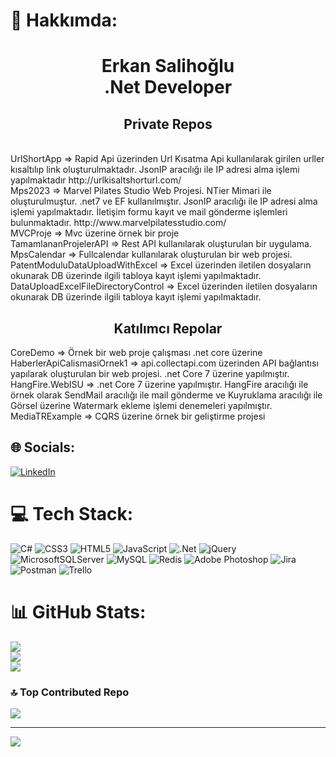 # 💫 Hakkımda:
<h1 align="center">Erkan Salihoğlu<br>.Net Developer</h1><h2 align="center">Private Repos</h2>
<br>
UrlShortApp => Rapid Api üzerinden Url Kısatma Api kullanılarak girilen urller kısaltılıp link oluşturulmaktadır. JsonIP aracılığı ile IP adresi alma işlemi yapılmaktadır http://urlkisaltshorturl.com/ 
<br>
Mps2023 => Marvel Pilates Studio Web Projesi. NTier Mimari ile oluşturulmuştur. .net7 ve EF kullanılmıştır. JsonIP aracılığı ile IP adresi alma işlemi yapılmaktadır. İletişim formu kayıt ve mail gönderme işlemleri bulunmaktadır. http://www.marvelpilatesstudio.com/ 
<br>
MVCProje => Mvc üzerine örnek bir proje
<br>
TamamlananProjelerAPI => Rest API kullanılarak oluşturulan bir uygulama.
<br>
MpsCalendar => Fullcalendar kullanılarak oluşturulan bir web projesi.
<br>
PatentModuluDataUploadWithExcel => Excel üzerinden iletilen dosyaların okunarak DB üzerinde ilgili tabloya kayıt işlemi yapılmaktadır.
<br>
DataUploadExcelFileDirectoryControl => Excel üzerinden iletilen dosyaların okunarak DB üzerinde ilgili tabloya kayıt işlemi yapılmaktadır.

 <h2 align="center">Katılımcı Repolar</h2>
 CoreDemo => Örnek bir web proje çalışması .net core üzerine
 <br>
 HaberlerApiCalismasiOrnek1 => api.collectapi.com üzerinden API bağlantısı yapılarak oluşturulan bir web projesi. .net Core 7 üzerine yapılmıştır.
 <br>
 HangFire.WebISU => .net Core 7 üzerine yapılmıştır. HangFire aracılığı ile örnek olarak SendMail aracılığı ile mail gönderme ve Kuyruklama aracılığı ile Görsel üzerine Watermark ekleme işlemi denemeleri yapılmıştır.
 <br>
 MediaTRExample => CQRS üzerine örnek bir geliştirme projesi
 <br>



## 🌐 Socials:
[![LinkedIn](https://img.shields.io/badge/LinkedIn-%230077B5.svg?logo=linkedin&logoColor=white)](https://www.linkedin.com/in/erkan-salihoglu/) 

# 💻 Tech Stack:
![C#](https://img.shields.io/badge/c%23-%23239120.svg?style=for-the-badge&logo=c-sharp&logoColor=white) ![CSS3](https://img.shields.io/badge/css3-%231572B6.svg?style=for-the-badge&logo=css3&logoColor=white) ![HTML5](https://img.shields.io/badge/html5-%23E34F26.svg?style=for-the-badge&logo=html5&logoColor=white) ![JavaScript](https://img.shields.io/badge/javascript-%23323330.svg?style=for-the-badge&logo=javascript&logoColor=%23F7DF1E) ![.Net](https://img.shields.io/badge/.NET-5C2D91?style=for-the-badge&logo=.net&logoColor=white) ![jQuery](https://img.shields.io/badge/jquery-%230769AD.svg?style=for-the-badge&logo=jquery&logoColor=white) ![MicrosoftSQLServer](https://img.shields.io/badge/Microsoft%20SQL%20Sever-CC2927?style=for-the-badge&logo=microsoft%20sql%20server&logoColor=white) ![MySQL](https://img.shields.io/badge/mysql-%2300f.svg?style=for-the-badge&logo=mysql&logoColor=white) ![Redis](https://img.shields.io/badge/redis-%23DD0031.svg?style=for-the-badge&logo=redis&logoColor=white) ![Adobe Photoshop](https://img.shields.io/badge/adobephotoshop-%2331A8FF.svg?style=for-the-badge&logo=adobephotoshop&logoColor=white) ![Jira](https://img.shields.io/badge/jira-%230A0FFF.svg?style=for-the-badge&logo=jira&logoColor=white) ![Postman](https://img.shields.io/badge/Postman-FF6C37?style=for-the-badge&logo=postman&logoColor=white) ![Trello](https://img.shields.io/badge/Trello-%23026AA7.svg?style=for-the-badge&logo=Trello&logoColor=white)
# 📊 GitHub Stats:
![](https://github-readme-stats.vercel.app/api?username=eagames123&theme=dark&hide_border=false&include_all_commits=true&count_private=true)<br/>
![](https://github-readme-streak-stats.herokuapp.com/?user=eagames123&theme=dark&hide_border=false)<br/>
![](https://github-readme-stats.vercel.app/api/top-langs/?username=eagames123&theme=dark&hide_border=false&include_all_commits=true&count_private=true&layout=compact)

### 🔝 Top Contributed Repo
![](https://github-contributor-stats.vercel.app/api?username=eagames123&limit=5&theme=dark&combine_all_yearly_contributions=true)

---
[![](https://visitcount.itsvg.in/api?id=eagames123&icon=5&color=4)](https://visitcount.itsvg.in)

<!-- Proudly created with GPRM ( https://gprm.itsvg.in ) -->
